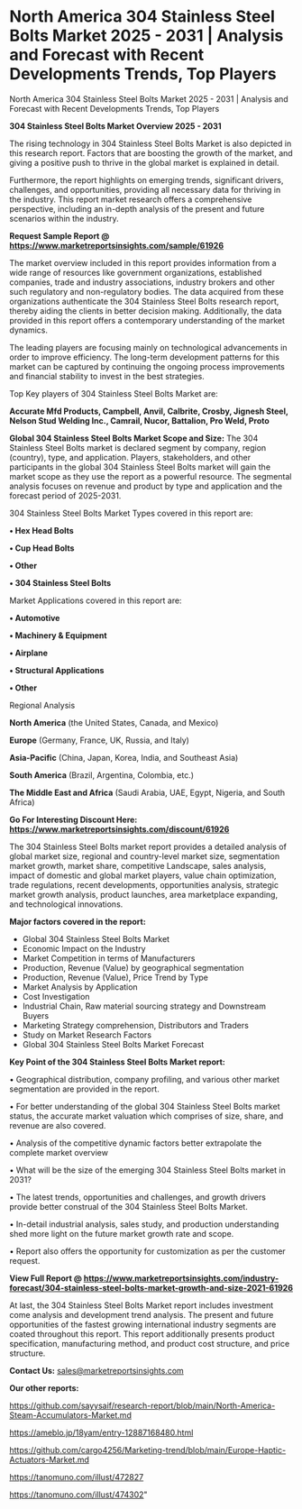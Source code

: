 # North America 304 Stainless Steel Bolts Market 2025 - 2031 | Analysis and Forecast with Recent Developments Trends, Top Players
 North America 304 Stainless Steel Bolts Market 2025 - 2031 | Analysis and Forecast with Recent Developments Trends, Top Players

<Strong> 304 Stainless Steel Bolts Market Overview 2025 - 2031</strong>

The rising technology in 304 Stainless Steel Bolts Market is also depicted in this research report. Factors that are boosting the growth of the market, and giving a positive push to thrive in the global market is explained in detail.

Furthermore, the report highlights on emerging trends, significant drivers, challenges, and opportunities, providing all necessary data for thriving in the industry. This report market research offers a comprehensive perspective, including an in-depth analysis of the present and future scenarios within the industry.

<strong>Request Sample Report @ <a href=https://www.marketreportsinsights.com/sample/61926>https://www.marketreportsinsights.com/sample/61926</a></strong>

The market overview included in this report provides information from a wide range of resources like government organizations, established companies, trade and industry associations, industry brokers and other such regulatory and non-regulatory bodies. The data acquired from these organizations authenticate the 304 Stainless Steel Bolts research report, thereby aiding the clients in better decision making. Additionally, the data provided in this report offers a contemporary understanding of the market dynamics.

The leading players are focusing mainly on technological advancements in order to improve efficiency. The long-term development patterns for this market can be captured by continuing the ongoing process improvements and financial stability to invest in the best strategies.

Top Key players of 304 Stainless Steel Bolts Market are:

<strong>Accurate Mfd Products, Campbell, Anvil, Calbrite, Crosby, Jignesh Steel, Nelson Stud Welding Inc., Camrail, Nucor, Battalion, Pro Weld, Proto</strong>

<strong><b>Global 304 Stainless Steel Bolts Market Scope and Size:</b></strong>
The 304 Stainless Steel Bolts market is declared segment by company, region (country), type, and application. Players, stakeholders, and other participants in the global 304 Stainless Steel Bolts market will gain the market scope as they use the report as a powerful resource. The segmental analysis focuses on revenue and product by type and application and the forecast period of 2025-2031.

304 Stainless Steel Bolts Market Types covered in this report are:

<strong>• Hex Head Bolts

• Cup Head Bolts

• Other

• 304 Stainless Steel Bolts</strong>

Market Applications covered in this report are:

<strong>• Automotive

• Machinery & Equipment

• Airplane

• Structural Applications

• Other</strong> 

Regional Analysis

<strong>North America</strong> (the United States, Canada, and Mexico)

<strong>Europe</strong> (Germany, France, UK, Russia, and Italy)

<strong>Asia-Pacific</strong> (China, Japan, Korea, India, and Southeast Asia)

<strong>South America</strong> (Brazil, Argentina, Colombia, etc.)

<strong>The Middle East and Africa</strong> (Saudi Arabia, UAE, Egypt, Nigeria, and South Africa)

<strong>Go For Interesting Discount Here: <a href=https://www.marketreportsinsights.com/discount/61926>https://www.marketreportsinsights.com/discount/61926</a></strong>

The 304 Stainless Steel Bolts market report provides a detailed analysis of global market size, regional and country-level market size, segmentation market growth, market share, competitive Landscape, sales analysis, impact of domestic and global market players, value chain optimization, trade regulations, recent developments, opportunities analysis, strategic market growth analysis, product launches, area marketplace expanding, and technological innovations.

<strong><b>Major factors covered in the report:</b></strong>
<ul>
  <li>Global 304 Stainless Steel Bolts Market </li>
  <li>Economic Impact on the Industry</li>
  <li>Market Competition in terms of Manufacturers</li>
  <li>Production, Revenue (Value) by geographical segmentation</li>
  <li>Production, Revenue (Value), Price Trend by Type</li>
  <li>Market Analysis by Application</li>
  <li>Cost Investigation</li>
  <li>Industrial Chain, Raw material sourcing strategy and Downstream Buyers</li>
  <li>Marketing Strategy comprehension, Distributors and Traders</li>
  <li>Study on Market Research Factors</li>
  <li>Global 304 Stainless Steel Bolts Market Forecast</li>
</ul>

<strong><b>Key Point of the 304 Stainless Steel Bolts Market report:</b></strong>

• Geographical distribution, company profiling, and various other market segmentation are provided in the report.

• For better understanding of the global 304 Stainless Steel Bolts market status, the accurate market valuation which comprises of size, share, and revenue are also covered.

• Analysis of the competitive dynamic factors better extrapolate the complete market overview

• What will be the size of the emerging 304 Stainless Steel Bolts market in 2031?

• The latest trends, opportunities and challenges, and growth drivers provide better construal of the 304 Stainless Steel Bolts Market.

• In-detail industrial analysis, sales study, and production understanding shed more light on the future market growth rate and scope.

• Report also offers the opportunity for customization as per the customer request.

<strong><b>View Full Report @ <a href=https://www.marketreportsinsights.com/industry-forecast/304-stainless-steel-bolts-market-growth-and-size-2021-61926>https://www.marketreportsinsights.com/industry-forecast/304-stainless-steel-bolts-market-growth-and-size-2021-61926</a></b></strong>


At last, the 304 Stainless Steel Bolts Market report includes investment come analysis and development trend analysis. The present and future opportunities of the fastest growing international industry segments are coated throughout this report. This report additionally presents product specification, manufacturing method, and product cost structure, and price structure.

<strong>Contact Us:</strong>
sales@marketreportsinsights.com

<strong>Our other reports:</strong>

<a href=https://github.com/sayysaif/research-report/blob/main/North-America-Steam-Accumulators-Market.md>https://github.com/sayysaif/research-report/blob/main/North-America-Steam-Accumulators-Market.md</a>

<a href=https://ameblo.jp/18yam/entry-12887168480.html>https://ameblo.jp/18yam/entry-12887168480.html</a>

<a href=https://github.com/cargo4256/Marketing-trend/blob/main/Europe-Haptic-Actuators-Market.md>https://github.com/cargo4256/Marketing-trend/blob/main/Europe-Haptic-Actuators-Market.md</a>

<a href=https://tanomuno.com/illust/472827>https://tanomuno.com/illust/472827</a>

<a href=https://tanomuno.com/illust/474302>https://tanomuno.com/illust/474302</a>"

